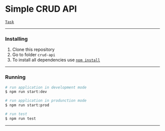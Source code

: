 # Simple CRUD API

[`Task`](https://github.com/AlreadyBored/nodejs-assignments/blob/main/assignments/crud-api/assignment.md)

---

### Installing
1. Clone this repository   
2. Go to folder `crud-api`  
3. To install all dependencies use [`npm install`](https://docs.npmjs.com/cli/install)

---

### Running

```bash
# run application in development mode
$ npm run start:dev

# run application in produnction mode
$ npm run start:prod

# run test
$ npm run test
```

---